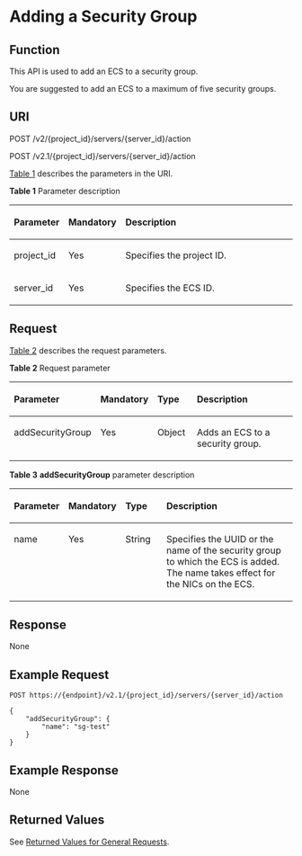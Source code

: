 # Adding a Security Group<a name="EN-US_TOPIC_0067161469"></a>

## Function<a name="en-us_topic_0057973179_section16588975"></a>

This API is used to add an ECS to a security group.

You are suggested to add an ECS to a maximum of five security groups.

## URI<a name="en-us_topic_0057973179_section15083054"></a>

POST /v2/\{project\_id\}/servers/\{server\_id\}/action

POST /v2.1/\{project\_id\}/servers/\{server\_id\}/action

[Table 1](#table55945983)  describes the parameters in the URI.

**Table  1**  Parameter description

<a name="table55945983"></a>
<table><thead align="left"><tr id="row11302482"><th class="cellrowborder" valign="top" width="16.46%" id="mcps1.2.4.1.1"><p id="p5187119"><a name="p5187119"></a><a name="p5187119"></a>Parameter</p>
</th>
<th class="cellrowborder" valign="top" width="17.14%" id="mcps1.2.4.1.2"><p id="p17503500"><a name="p17503500"></a><a name="p17503500"></a>Mandatory</p>
</th>
<th class="cellrowborder" valign="top" width="66.4%" id="mcps1.2.4.1.3"><p id="p8497414"><a name="p8497414"></a><a name="p8497414"></a>Description</p>
</th>
</tr>
</thead>
<tbody><tr id="row49888896"><td class="cellrowborder" valign="top" width="16.46%" headers="mcps1.2.4.1.1 "><p id="p14468758"><a name="p14468758"></a><a name="p14468758"></a>project_id</p>
</td>
<td class="cellrowborder" valign="top" width="17.14%" headers="mcps1.2.4.1.2 "><p id="p31118786"><a name="p31118786"></a><a name="p31118786"></a>Yes</p>
</td>
<td class="cellrowborder" valign="top" width="66.4%" headers="mcps1.2.4.1.3 "><p id="p934718212216"><a name="p934718212216"></a><a name="p934718212216"></a>Specifies the project ID.</p>
</td>
</tr>
<tr id="row613736410235"><td class="cellrowborder" valign="top" width="16.46%" headers="mcps1.2.4.1.1 "><p id="p2736446410235"><a name="p2736446410235"></a><a name="p2736446410235"></a>server_id</p>
</td>
<td class="cellrowborder" valign="top" width="17.14%" headers="mcps1.2.4.1.2 "><p id="p192907210235"><a name="p192907210235"></a><a name="p192907210235"></a>Yes</p>
</td>
<td class="cellrowborder" valign="top" width="66.4%" headers="mcps1.2.4.1.3 "><p id="p2203711610235"><a name="p2203711610235"></a><a name="p2203711610235"></a>Specifies the ECS ID.</p>
</td>
</tr>
</tbody>
</table>

## Request<a name="en-us_topic_0057973179_section56802184"></a>

[Table 2](#en-us_topic_0058745339_table44724688204850)  describes the request parameters.

**Table  2**  Request parameter

<a name="en-us_topic_0058745339_table44724688204850"></a>
<table><thead align="left"><tr id="en-us_topic_0058745339_row1798761204850"><th class="cellrowborder" valign="top" width="17%" id="mcps1.2.5.1.1"><p id="en-us_topic_0058745339_p39560242204918"><a name="en-us_topic_0058745339_p39560242204918"></a><a name="en-us_topic_0058745339_p39560242204918"></a>Parameter</p>
</th>
<th class="cellrowborder" valign="top" width="17%" id="mcps1.2.5.1.2"><p id="p19631192162611"><a name="p19631192162611"></a><a name="p19631192162611"></a>Mandatory</p>
</th>
<th class="cellrowborder" valign="top" width="15%" id="mcps1.2.5.1.3"><p id="en-us_topic_0058745339_p50263001204918"><a name="en-us_topic_0058745339_p50263001204918"></a><a name="en-us_topic_0058745339_p50263001204918"></a>Type</p>
</th>
<th class="cellrowborder" valign="top" width="51%" id="mcps1.2.5.1.4"><p id="en-us_topic_0058745339_p2596798204918"><a name="en-us_topic_0058745339_p2596798204918"></a><a name="en-us_topic_0058745339_p2596798204918"></a>Description</p>
</th>
</tr>
</thead>
<tbody><tr id="en-us_topic_0058745339_row5848663204850"><td class="cellrowborder" valign="top" width="17%" headers="mcps1.2.5.1.1 "><p id="en-us_topic_0058745339_p22382703204933"><a name="en-us_topic_0058745339_p22382703204933"></a><a name="en-us_topic_0058745339_p22382703204933"></a>addSecurityGroup</p>
</td>
<td class="cellrowborder" valign="top" width="17%" headers="mcps1.2.5.1.2 "><p id="p563122113266"><a name="p563122113266"></a><a name="p563122113266"></a>Yes</p>
</td>
<td class="cellrowborder" valign="top" width="15%" headers="mcps1.2.5.1.3 "><p id="en-us_topic_0058745339_p1059631204933"><a name="en-us_topic_0058745339_p1059631204933"></a><a name="en-us_topic_0058745339_p1059631204933"></a>Object</p>
</td>
<td class="cellrowborder" valign="top" width="51%" headers="mcps1.2.5.1.4 "><p id="en-us_topic_0058745339_p40030009204933"><a name="en-us_topic_0058745339_p40030009204933"></a><a name="en-us_topic_0058745339_p40030009204933"></a>Adds an ECS to a security group.</p>
</td>
</tr>
</tbody>
</table>

**Table  3** **addSecurityGroup**  parameter description

<a name="en-us_topic_0058745339_table59377750205027"></a>
<table><thead align="left"><tr id="en-us_topic_0058745339_row1841518205027"><th class="cellrowborder" valign="top" width="17%" id="mcps1.2.5.1.1"><p id="p41713531817"><a name="p41713531817"></a><a name="p41713531817"></a>Parameter</p>
</th>
<th class="cellrowborder" valign="top" width="17%" id="mcps1.2.5.1.2"><p id="p64231924132619"><a name="p64231924132619"></a><a name="p64231924132619"></a>Mandatory</p>
</th>
<th class="cellrowborder" valign="top" width="15%" id="mcps1.2.5.1.3"><p id="p151705317816"><a name="p151705317816"></a><a name="p151705317816"></a>Type</p>
</th>
<th class="cellrowborder" valign="top" width="51%" id="mcps1.2.5.1.4"><p id="p91720539815"><a name="p91720539815"></a><a name="p91720539815"></a>Description</p>
</th>
</tr>
</thead>
<tbody><tr id="en-us_topic_0058745339_row20042728205027"><td class="cellrowborder" valign="top" width="17%" headers="mcps1.2.5.1.1 "><p id="en-us_topic_0058745339_p29571470205128"><a name="en-us_topic_0058745339_p29571470205128"></a><a name="en-us_topic_0058745339_p29571470205128"></a>name</p>
</td>
<td class="cellrowborder" valign="top" width="17%" headers="mcps1.2.5.1.2 "><p id="p12423724152620"><a name="p12423724152620"></a><a name="p12423724152620"></a>Yes</p>
</td>
<td class="cellrowborder" valign="top" width="15%" headers="mcps1.2.5.1.3 "><p id="en-us_topic_0058745339_p46478847205128"><a name="en-us_topic_0058745339_p46478847205128"></a><a name="en-us_topic_0058745339_p46478847205128"></a>String</p>
</td>
<td class="cellrowborder" valign="top" width="51%" headers="mcps1.2.5.1.4 "><p id="en-us_topic_0058745339_p5042904205128"><a name="en-us_topic_0058745339_p5042904205128"></a><a name="en-us_topic_0058745339_p5042904205128"></a>Specifies the UUID or the name of the security group to which the ECS is added. The name takes effect for the NICs on the ECS.</p>
</td>
</tr>
</tbody>
</table>

## Response<a name="en-us_topic_0057973179_section41457614"></a>

None

## Example Request<a name="en-us_topic_0057973179_section37574207"></a>

```
POST https://{endpoint}/v2.1/{project_id}/servers/{server_id}/action
```

```
{ 
    "addSecurityGroup": { 
        "name": "sg-test"
    }
}
```

## Example Response<a name="section124971154202413"></a>

None

## Returned Values<a name="section657556601763"></a>

See  [Returned Values for General Requests](returned-values-for-general-requests.md).


